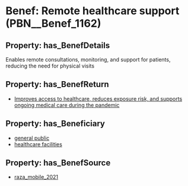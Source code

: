# Benef: __Remote healthcare support__ (PBN__Benef_1162)

## Property: has_BenefDetails

Enables remote consultations, monitoring, and support for patients, reducing the need for physical visits

## Property: has_BenefReturn

* [Improves access to healthcare, reduces exposure risk, and supports ongoing medical care during the pandemic](../BenefReturn/PBN__BenefReturn_1290)

## Property: has_Beneficiary

* [general public](../Stakeholder/PBN__Stakeholder_29)
* [healthcare facilities](../Stakeholder/PBN__Stakeholder_33)

## Property: has_BenefSource

* [raza_mobile_2021](../Article/PBN__Article_239)

